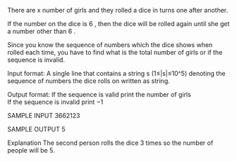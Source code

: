 There are 
x
  number of girls and they rolled a dice in turns one after another.

If the number on the dice is 
6
, then the dice will be rolled again until she get a number other than 
6
.

Since you know the sequence of numbers which the dice shows when rolled each time, you have to find what is the total number of girls or if the sequence is invalid.

Input format:
A single line that contains a string s (1≤|s|≤10^5) denoting the sequence of numbers the dice rolls on written as string.

Output format:
If the sequence is valid print the number of girls  
If the sequence is invalid print −1

SAMPLE INPUT 
3662123

SAMPLE OUTPUT 
5

Explanation
The second person rolls the dice 3 times so the number of people will be 5.